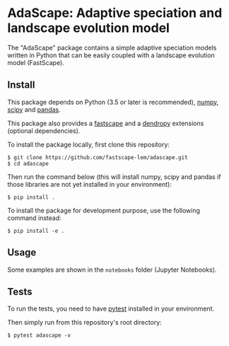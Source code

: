 # AdaScape: Adaptive speciation and landscape evolution model

The "AdaScape" package contains a simple adaptive speciation models written
in Python that can be easily coupled with a landscape evolution model (FastScape).

## Install

This package depends on Python (3.5 or later is recommended),
[numpy](http://www.numpy.org/),
[scipy](https://docs.scipy.org/doc/scipy/reference/) and
[pandas](https://pandas.pydata.org/).

This package also provides a [fastscape](https://fastscape.readthedocs.io)
and a [dendropy](https://dendropy.org/) extensions (optional dependencies).

To install the package locally, first clone this repository:

``` shell
$ git clone https://github.com/fastscape-lem/adascape.git
$ cd adascape
```

Then run the command below (this will install numpy, scipy and pandas
if those libraries are not yet installed in your environment):

``` shell
$ pip install .
```

To install the package for development purpose, use the following
command instead:

``` shell
$ pip install -e .
```

## Usage

Some examples are shown in the ``notebooks`` folder (Jupyter Notebooks).

## Tests

To run the tests, you need to have
[pytest](https://docs.pytest.org/en/latest/) installed in your environment.

Then simply run from this repository's root directory:

``` shell
$ pytest adascape -v
```

